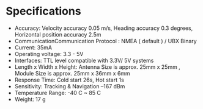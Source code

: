 ---
---

# Specifications

- Accuracy: Velocity accuracy 0.05 m/s, Heading accuracy 0.3 degrees, Horizontal position accuracy 2.5m
- CommunicationCommunication Protocol : NMEA ( default ) / UBX Binary
- Current: 35mA
- Operating voltage: 3.3 - 5V
- Interfaces: TTL level compatible with 3.3V/ 5V systems
- Length x Width x Height: Antenna Size is approx. 25mm x 25mm , Module Size is approx. 25mm x 36mm x 6mm
- Response Time: Cold start 26s, Hot start 1s
- Sensitivity: Tracking & Navigation –167 dBm
- Temperature Range: -40 C ~ 85 C
- Weight: 17 g